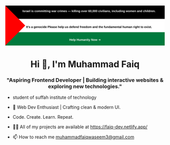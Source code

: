 [![Stand With Palestine](https://github.com/standforhumanity/stand-with-palestine/blob/main/Banners/Banner1.svg)](https://stand-with-palestine.vercel.app)

# <h1 align="center">Hi 👋, I'm Muhammad Faiq</h1>

 <h3 align="center">"Aspiring Frontend Developer | Building interactive websites & exploring new technologies."</h3>

   - student of suffah institute of technology

 - 🎯 Web Dev Enthusiast | Crafting clean & modern UI.

 - Code. Create. Learn. Repeat.
   
- 👨‍💻 All of my projects are available at  https://faiq-dev.netlify.app/
  
- 📫 How to reach me muhammadfaiqwaseem3@gmail.com
<!---
Faiqwaseem/Faiqwaseem is a ✨ special ✨ repository because its `README.md` (this file) appears on your GitHub profile.
You can click the Preview link to take a look at your changes.
--->
